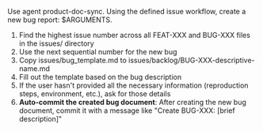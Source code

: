 Use agent product-doc-sync.  Using the defined issue workflow, create a new bug report: $ARGUMENTS. 

1. Find the highest issue number across all FEAT-XXX and BUG-XXX files in the issues/ directory
2. Use the next sequential number for the new bug
3. Copy issues/bug_template.md to issues/backlog/BUG-XXX-descriptive-name.md
4. Fill out the template based on the bug description
5. If the user hasn't provided all the necessary information (reproduction steps, environment, etc.), ask for those details
6. **Auto-commit the created bug document**: After creating the new bug document, commit it with a message like "Create BUG-XXX: [brief description]"
